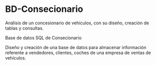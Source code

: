 # BD-Consecionario
Análisis de un concesionario de vehículos, con su diseño, creación de tablas y consultas.

Base de datos SQL de Consecionario

Diseño y creación de una base de datos para almacenar información referente a vendedores, clientes, coches de una empresa de ventas de vehículos.

